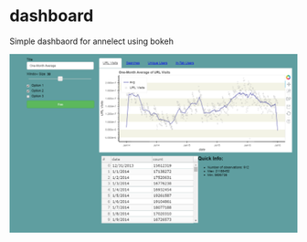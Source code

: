 # dashboard
Simple dashbaord for annelect using bokeh


![dashboard][dash]

[dash]: https://github.com/patricknieto/dashboard/blob/master/dashb.png
